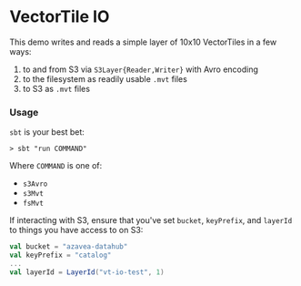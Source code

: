 VectorTile IO
=============

This demo writes and reads a simple layer of 10x10 VectorTiles in a few ways:

1. to and from S3 via `S3Layer{Reader,Writer}` with Avro encoding
2. to the filesystem as readily usable `.mvt` files
3. to S3 as `.mvt` files

### Usage

`sbt` is your best bet:

```console
> sbt "run COMMAND"
```

Where `COMMAND` is one of:

- `s3Avro`
- `s3Mvt`
- `fsMvt`

If interacting with S3, ensure that you've set `bucket`, `keyPrefix`, and
`layerId` to things you have access to on S3:

```scala
val bucket = "azavea-datahub"
val keyPrefix = "catalog"
...
val layerId = LayerId("vt-io-test", 1)
```
